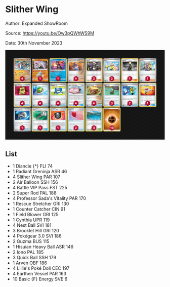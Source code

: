 # Slither Wing

Author: Expanded ShowRoom

Source: <https://youtu.be/Ow3pQWhWS9M>

Date: 30th November 2023

![decklist](../../images/PAR/Slither%20Wing/1-%20Slither%20Wing.png)

## List

* 1 Diancie {*} FLI 74
* 1 Radiant Greninja ASR 46
* 4 Slither Wing PAR 107
* 2 Air Balloon SSH 156
* 4 Battle VIP Pass FST 225
* 2 Super Rod PAL 188
* 4 Professor Sada's Vitality PAR 170
* 1 Rescue Stretcher GRI 130
* 1 Counter Catcher CIN 91
* 1 Field Blower GRI 125
* 1 Cynthia UPR 119
* 4 Nest Ball SVI 181
* 3 Brooklet Hill GRI 120
* 4 Pokégear 3.0 SVI 186
* 2 Guzma BUS 115
* 1 Hisuian Heavy Ball ASR 146
* 2 Iono PAL 185
* 3 Quick Ball SSH 179
* 1 Arven OBF 186
* 4 Lillie's Poké Doll CEC 197
* 4 Earthen Vessel PAR 163
* 10 Basic {F} Energy SVE 6
